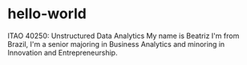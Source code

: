 # hello-world
ITAO 40250: Unstructured Data Analytics
My name is Beatriz
I'm from Brazil, I'm a senior majoring in Business Analytics and minoring in Innovation and Entrepreneurship.
